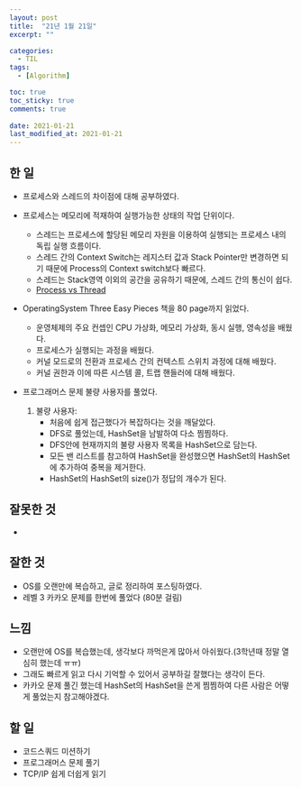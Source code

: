 ```yaml
---
layout: post
title:  "21년 1월 21일"
excerpt: ""

categories:
  - TIL
tags:
  - [Algorithm]

toc: true
toc_sticky: true
comments: true
 
date: 2021-01-21
last_modified_at: 2021-01-21
---
```

## 한 일

- 프로세스와 스레드의 차이점에 대해 공부하였다.
- 프로세스는 메모리에 적재하여 실행가능한 상태의 작업 단위이다.
  - 스레드는 프로세스에 할당된 메모리 자원을 이용하여 실행되는 프로세스 내의 독립 실행 흐름이다.
  - 스레드 간의 Context Switch는 레지스터 값과 Stack Pointer만 변경하면 되기 때문에 Process의 Context switch보다 빠르다.
  - 스레드는 Stack영역 이외의 공간을 공유하기 때문에, 스레드 간의 통신이 쉽다.
  - [Process vs Thread](https://isaac56.github.io/os/2021/01/21/Process_vs_Thread.html)

- OperatingSystem Three Easy Pieces 책을 80 page까지 읽었다.
  - 운영체제의 주요 컨셉인 CPU 가상화, 메모리 가상화, 동시 실행, 영속성을 배웠다.
  - 프로세스가 실행되는 과정을 배웠다.
  - 커널 모드로의 전환과 프로세스 간의 컨텍스트 스위치 과정에 대해 배웠다.
  - 커널 권한과 이에 따른 시스템 콜, 트랩 핸들러에 대해 배웠다.
- 프로그래머스 문제 불량 사용자를 풀었다.
  1. 불량 사용자:
     - 처음에 쉽게 접근했다가 복잡하다는 것을 깨달았다.
     - DFS로 풀었는데, HashSet을 남발하여 다소 찜찜하다.
     - DFS안에 현재까지의 불량 사용자 목록을 HashSet으로 담는다.
     - 모든 밴 리스트를 참고하여 HashSet을 완성했으면 HashSet의 HashSet에 추가하여 중복을 제거한다.
     - HashSet의 HashSet의 size()가 정답의 개수가 된다.

## 잘못한 것

- 

## 잘한 것

- OS를 오랜만에 복습하고, 글로 정리하여 포스팅하였다.
- 레벨 3 카카오 문제를 한번에 풀었다 (80분 걸림)

## 느낌

- 오랜만에 OS를 복습했는데, 생각보다 까먹은게 많아서 아쉬웠다.(3학년때 정말 열심히 했는데 ㅠㅠ)
- 그래도 빠르게 읽고 다시 기억할 수 있어서 공부하길 잘했다는 생각이 든다.
- 카카오 문제 풀긴 했는데 HashSet의 HashSet을 쓴게 찜찜하여 다른 사람은 어떻게 풀었는지 참고해야겠다.

## 할 일

- 코드스쿼드 미션하기
- 프로그래머스 문제 풀기
- TCP/IP 쉽게 더쉽게 읽기